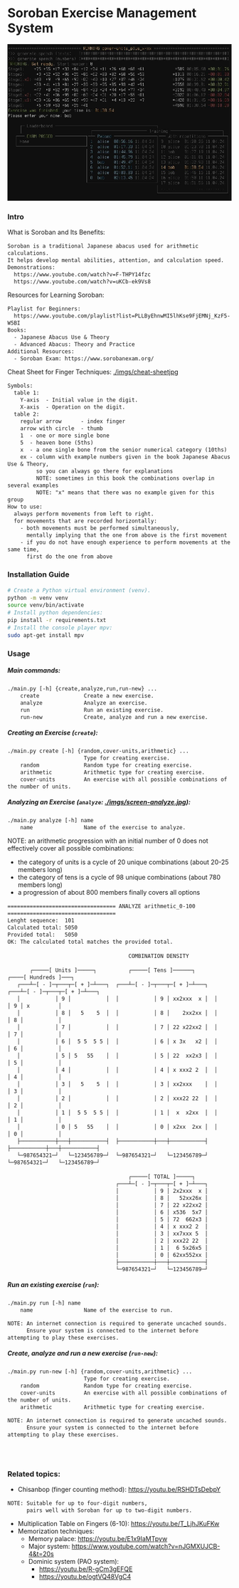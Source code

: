 # Soroban Exercise Management System
![./imgs/screen-run.jpg](./imgs/screen-run.jpg)
### Intro
What is Soroban and Its Benefits:
```
Soroban is a traditional Japanese abacus used for arithmetic calculations.
It helps develop mental abilities, attention, and calculation speed.
Demonstrations:
  https://www.youtube.com/watch?v=F-THPY14fzc
  https://www.youtube.com/watch?v=uKCb-ek9Vs8
```
Resources for Learning Soroban:
```
Playlist for Beginners:
  https://www.youtube.com/playlist?list=PLLByEhnwMI5lhKse9FjEMNj_KzF5-W5BI
Books:
  - Japanese Abacus Use & Theory
  - Advanced Abacus: Theory and Practice
Additional Resources:
  - Soroban Exam: https://www.sorobanexam.org/
```
Cheat Sheet for Finger Techniques: [./imgs/cheat-sheetjpg](./imgs/cheat-sheet.jpg)
```
Symbols:
  table 1:
    Y-axis  - Initial value in the digit.
    X-axis  - Operation on the digit.
  table 2:
    regular arrow      - index finger
    arrow with circle  - thumb
    1  - one or more single bone
    5  - heaven bone (5ths)
    x  - a one single bone from the senior numerical category (10ths)
    ex - column with example numbers given in the book Japanese Abacus Use & Theory,
         so you can always go there for explanations
         NOTE: sometimes in this book the combinations overlap in several examples
         NOTE: "x" means that there was no example given for this group
How to use:
  always perform movements from left to right.
  for movements that are recorded horizontally:
    - both movements must be performed simultaneously,
      mentally implying that the one from above is the first movement
    - if you do not have enough experience to perform movements at the same time,
      first do the one from above
```

### Installation Guide
```bash
# Create a Python virtual environment (venv).
python -m venv venv
source venv/bin/activate
# Install python dependencies:
pip install -r requirements.txt
# Install the console player mpv:
sudo apt-get install mpv
```

### Usage
##### Main commands:
```
./main.py [-h] {create,analyze,run,run-new} ...
    create              Create a new exercise.
    analyze             Analyze an exercise.
    run                 Run an existing exercise.
    run-new             Create, analyze and run a new exercise.
```
##### Creating an Exercise (`create`):
```
./main.py create [-h] {random,cover-units,arithmetic} ...
                        Type for creating exercise.
    random              Random type for creating exercise.
    arithmetic          Arithmetic type for creating exercise.
    cover-units         An exercise with all possible combinations of the number of units.
```
##### Analyzing an Exercise (`analyze`: [./imgs/screen-analyze.jpg](./imgs/screen-analyze.jpg)):
```
./main.py analyze [-h] name
    name                Name of the exercise to analyze.
```
NOTE: an arithmetic progression with an initial number of 0 does not effectively cover all possible combinations:
  - the category of units is a cycle of 20 unique combinations (about 20-25 members long)
  - the category of tens is a cycle of 98 unique combinations (about 780 members long)
  - a progression of about 800 members finally covers all options
```
================================== ANALYZE arithmetic_0-100 ==================================
Lenght sequence:  101
Calculated total: 5050
Provided total:   5050
OK: The calculated total matches the provided total.

                                      COMBINATION DENSITY

       ┌─────[ Units ]─────┐          ┌─────[ Tens ]──────┐          ┌────[ Hundreds ]───┐
   ┌───┴─[ - ]─┬───┬─[ + ]─┴───┐  ┌───┴─[ - ]─┬───┬─[ + ]─┴───┐  ┌───┴─[ - ]─┬───┬─[ + ]─┴───┐
   │           │ 9 │           │  │           │ 9 │ xx2xxx  x │  │           │ 9 │ x         │
   │           │ 8 │   5    5  │  │           │ 8 │    2xx2xx │  │           │ 8 │           │
   │           │ 7 │           │  │           │ 7 │ 22 x22xx2 │  │           │ 7 │           │
   │           │ 6 │  5 5  5 5 │  │           │ 6 │ x 3x   x2 │  │           │ 6 │           │
   │           │ 5 │ 5   55    │  │           │ 5 │ 22  xx2x3 │  │           │ 5 │           │
   │           │ 4 │           │  │           │ 4 │ x xxx2 2  │  │           │ 4 │           │
   │           │ 3 │   5    5  │  │           │ 3 │ xx2xxx    │  │           │ 3 │           │
   │           │ 2 │           │  │           │ 2 │ xxx22 22  │  │           │ 2 │           │
   │           │ 1 │  5 5  5 5 │  │           │ 1 │  x  x2xx  │  │           │ 1 │           │
   │           │ 0 │ 5   55    │  │           │ 0 │ x2xx  2xx │  │           │ 0 │           │
   ├───────────┼───┼───────────┤  ├───────────┼───┼───────────┤  ├───────────┼───┼───────────┤
   └─987654321─┘   └─123456789─┘  └─987654321─┘   └─123456789─┘  └─987654321─┘   └─123456789─┘

                                      ┌─────[ TOTAL ]─────┐
                                  ┌───┴─[ - ]─┬───┬─[ + ]─┴───┐
                                  │           │ 9 │ 2x2xxx  x │
                                  │           │ 8 │   52xx26x │
                                  │           │ 7 │ 22 x22xx2 │
                                  │           │ 6 │ x536  5x7 │
                                  │           │ 5 │ 72  662x3 │
                                  │           │ 4 │ x xxx2 2  │
                                  │           │ 3 │ xx7xxx 5  │
                                  │           │ 2 │ xxx22 22  │
                                  │           │ 1 │  6 5x26x5 │
                                  │           │ 0 │ 62xx552xx │
                                  ├───────────┼───┼───────────┤
                                  └─987654321─┘   └─123456789─┘
```
##### Run an existing exercise (`run`):
```
./main.py run [-h] name
    name                Name of the exercise to run.
```
```
NOTE: An internet connection is required to generate uncached sounds.
      Ensure your system is connected to the internet before attempting to play these exercises.
```
##### Create, analyze and run a new exercise (`run-new`):
```
./main.py run-new [-h] {random,cover-units,arithmetic} ...
                        Type for creating exercise.
    random              Random type for creating exercise.
    cover-units         An exercise with all possible combinations of the number of units.
    arithmetic          Arithmetic type for creating exercise.
```
```
NOTE: An internet connection is required to generate uncached sounds.
      Ensure your system is connected to the internet before attempting to play these exercises.
```
<br/>
<br/>

### Related topics:
- Chisanbop (finger counting method): https://youtu.be/RSHDTsDebpY
```
NOTE: Suitable for up to four-digit numbers,
      pairs well with Soroban for up to two-digit numbers.
```
- Multiplication Table on Fingers (6-10): https://youtu.be/T_LjhJKuFKw
- Memorization techniques:
    - Memory palace: https://youtu.be/E1x9IaMTpyw
    - Major system: https://www.youtube.com/watch?v=nJGMXUJCB-4&t=20s
    - Dominic system (PAO system):
        - https://youtu.be/R-gCm3gEFQE
        - https://youtu.be/ogtVQ48VgC4
